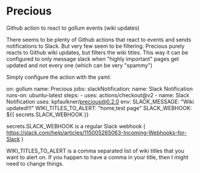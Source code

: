# Precious
Github action to react to gollum events (wiki updates)

There seems to be plenty of Github actions that react to events and sends notifications to Slack. But very few seem to be filtering.
Precious purely reacts to Github wiki updates, but filters the wiki titles. This way it can be configured to only message slack
when "highly important" pages get updated and not every one (which can be very "spammy")

Simply configure the action with the yaml:

on: gollum
name: Precious
jobs:
  slackNotification:
    name: Slack Notification
    runs-on: ubuntu-latest
    steps:
    - uses: actions/checkout@v2
    - name: Slack Notification
      uses: kpfaulkner/precious@0.2.0
      env:
        SLACK_MESSAGE: "Wiki updated!!!"
        WIKI_TITLES_TO_ALERT: "home,test page"
        SLACK_WEBHOOK: ${{ secrets.SLACK_WEBHOOK }}

secrets.SLACK_WEBHOOK is a regular Slack webhook ( https://slack.com/help/articles/115005265063-Incoming-Webhooks-for-Slack )

WIKI_TITLES_TO_ALERT is a comma separated list of wiki titles that you want to alert on. If you happen to have a comma in your title, then 
I might need to change things.
